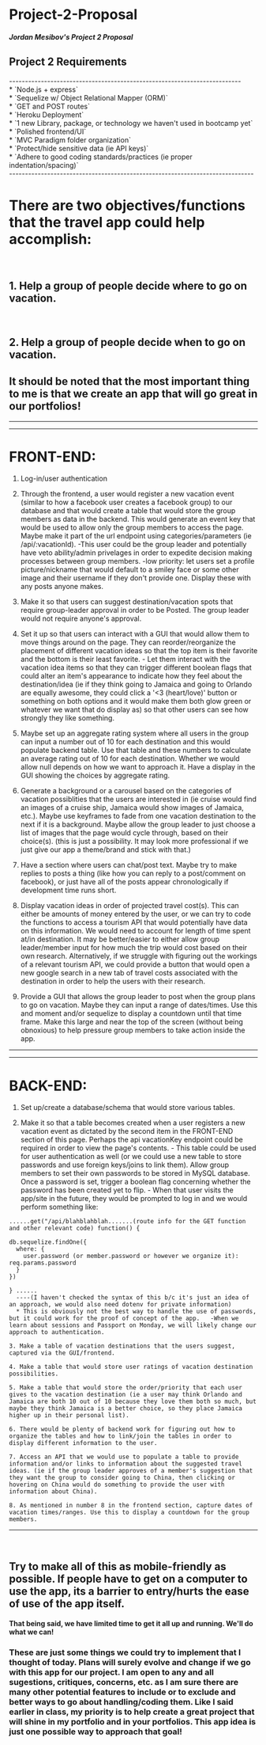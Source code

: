 # Project-2-Proposal

<h5>Jordan Mesibov's Project 2 Proposal</h5>

<h2>Project 2 Requirements</h2>
-------------------------------------------------------------------------
<br>
* `Node.js + express`
<br>
* `Sequelize w/ Object Relational Mapper (ORM)`
<br>
* `GET and POST routes`
<br>
* `Heroku Deployment`
<br>
* `1 new Library, package, or technology we haven't used in bootcamp yet`
<br>
* `Polished frontend/UI`
<br>
* `MVC Paradigm folder organization`
<br>
* `Protect/hide sensitive data (ie API keys)`
<br>
* `Adhere to good coding standards/practices (ie proper indentation/spacing)`
<br>
-----------------------------------------------------------------------------

<h1>There are two objectives/functions that the travel app could help accomplish:</h1>
<br>
  <h2>1. Help a group of people decide where to go on vacation.</h2>
<br>
  <h2>2. Help a group of people decide when to go on vacation.</h2>

<h2>It should be noted that the most important thing to me is that we create an app that will go great in our portfolios!</h2>

-----------------------------------------------------------------------------
-----------------------------------------------------------------------------
<h1>FRONT-END:</h1>

  1. Log-in/user authentication

  2. Through the frontend, a user would register a new vacation event (similar to how a facebook user creates a facebook group) to our database and that would create a table that would store the group members as data in the backend. This would generate an event key that would be used to allow only the group members to access the page. Maybe make it part of the url endpoint using categories/parameters (ie /api/:vacationId).
    -This user could be the group leader and potentially have veto ability/admin privelages in order to expedite decision making processes between group members.
        -low priority: let users set a profile picture/nickname that would default to a smiley face or some other image and their username if they don't provide one. Display these with any posts anyone makes.

  3. Make it so that users can suggest destination/vacation spots that require group-leader approval in order to be Posted. The group leader would not require anyone's approval.
  
  3. Set it up so that users can interact with a GUI that would allow them to move things around on the page. They can reorder/reorganize the placement of different vacation ideas so that the top item is their favorite and the bottom is their least favorite.
    - Let them interact with the vacation idea items so that they can trigger different boolean flags that could alter an item's appearance to indicate how they feel about the destination/idea (ie if they think going to Jamaica and going to Orlando are equally awesome, they could click a '<3 (heart/love)' button or something on both options and it would make them both glow green or whatever we want that do display as) so that other users can see how strongly they like something.

  4. Maybe set up an aggregate rating system where all users in the group can input a number out of 10 for each destination and this would populate backend table. Use that table and these numbers to calculate an average rating out of 10 for each destination. Whether we would allow null depends on how we want to approach it. Have a display in the GUI showing the choices by aggregate rating.

  5. Generate a background or a carousel based on the categories of vacation possiblities that the users are interested in (ie cruise would find an images of a cruise ship, Jamaica would show images of Jamaica, etc.). Maybe use keyframes to fade from one vacation destination to the next if it is a background. Maybe allow the group leader to just choose a list of images that the page would cycle through, based on their choice(s). (this is just a possibility. It may look more professional if we just give our app a theme/brand and stick with that.)

  6. Have a section where users can chat/post text. Maybe try to make replies to posts a thing (like how you can reply to a post/comment on facebook), or just have all of the posts appear chronologically if development time runs short.

  7. Display vacation ideas in order of projected travel cost(s). This can either be amounts of money entered by the user, or we can try to code the functions to access a tourism API that would potentially have data on this information. We would need to account for length of time spent at/in destination. It may be better/easier to either allow group leader/member input for how much the trip would cost based on their own research. Alternatively, if we struggle with figuring out the workings of a relevant tourism API, we could provide a button that would open a new google search in a new tab of travel costs associated with the destination in order to help the users with their research.

  8. Provide a GUI that allows the group leader to post when the group plans to go on vacation. Maybe they can input a range of dates/times. Use this and moment and/or sequelize to display a countdown until that time frame. Make this large and near the top of the screen (without being obnoxious) to help pressure group members to take action inside the app.
--------------------------------------------------------------------------------
--------------------------------------------------------------------------------
<h1>BACK-END:</h1>

  1. Set up/create a database/schema that would store various tables.

  2. Make it so that a table becomes created when a user registers a new vacation event as dictated by the second item in the FRONT-END section of this page. Perhaps the api vacationKey endpoint could be required in order to view the page's contents.
    - This table could be used for user authentication as well (or we could use a new table to store passwords and use foreign keys/joins to link them). Allow group members to set their own passwords to be stored in MySQL database. Once a password is set, trigger a boolean flag concerning whether the password has been created yet to flip.
    - When that user visits the app/site in the future, they would be prompted to log in and we would perform something like:

    ......get("/api/blahblahblah.......(route info for the GET function and other relevant code) function() {
    
    db.sequelize.findOne({
      where: {
        user.password (or member.password or however we organize it): req.params.password
      }
    })
  
    } ......
      ----(I haven't checked the syntax of this b/c it's just an idea of an approach, we would also need dotenv for private information)
      * This is obviously not the best way to handle the use of passwords, but it could work for the proof of concept of the app.   -When we learn about sessions and Passport on Monday, we will likely change our approach to authentication.

    3. Make a table of vacation destinations that the users suggest, captured via the GUI/frontend.

    4. Make a table that would store user ratings of vacation destination possibilities.

    5. Make a table that would store the order/priority that each user gives to the vacation destination (ie a user may think Orlando and Jamaica are both 10 out of 10 because they love them both so much, but maybe they think Jamaica is a better choice, so they place Jamaica higher up in their personal list).

    6. There would be plenty of backend work for figuring out how to organize the tables and how to link/join the tables in order to display different information to the user.

    7. Access an API that we would use to populate a table to provide information and/or links to information about the suggested travel ideas. (ie if the group leader approves of a member's suggestion that they want the group to consider going to China, then clicking or hovering on China would do something to provide the user with information about China).

    8. As mentioned in number 8 in the frontend section, capture dates of vacation times/ranges. Use this to display a countdown for the group members.
--------------------------------------------------------------------------------
<br>
<h2>Try to make all of this as mobile-friendly as possible. If people have to get on a computer to use the app, its a barrier to entry/hurts the ease of use of the app itself.</h2>
<h4>That being said, we have limited time to get it all up and running. We'll do what we can!</h4>

<h3>These are just some things we could try to implement that I thought of today. Plans will surely evolve and change if we go with this app for our project. I am open to any and all sugestions, critiques, concerns, etc. as I am sure there are many other potential features to include or to exclude and better ways to go about handling/coding them. Like I said earlier in class, my priority is to help create a great project that will shine in my portfolio and in your portfolios. This app idea is just one possible way to approach that goal!</h3>